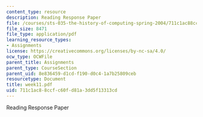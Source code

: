 ```yaml
---
content_type: resource
description: Reading Response Paper
file: /courses/sts-035-the-history-of-computing-spring-2004/711c1ac88ccfc60fd81a3dd5f13313cd_week11.pdf
file_size: 8471
file_type: application/pdf
learning_resource_types:
- Assignments
license: https://creativecommons.org/licenses/by-nc-sa/4.0/
ocw_type: OCWFile
parent_title: Assignments
parent_type: CourseSection
parent_uid: 8e836459-d1cd-f190-d0c4-1a7b25809ceb
resourcetype: Document
title: week11.pdf
uid: 711c1ac8-8ccf-c60f-d81a-3dd5f13313cd
---
```

Reading Response Paper